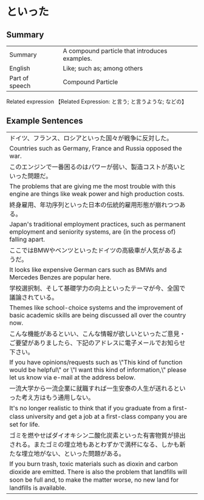 # といった

## Summary

<table><tr>   <td>Summary<td>   <td>A compound particle that introduces examples.</td><tr><tr>   <td>English<td>   <td>Like; such as; among others</td><tr><tr>   <td>Part of speech<td>   <td>Compound Particle</td><tr></table><tr>   <td>Related expression<td>   <td>【Related Expression: と言う; と言うような; などの】</td><tr></table></table>

## Example Sentences

<table><tr><td>ドイツ、フランス、ロシアといった国々が戦争に反対した。<td><tr><tr><td>Countries such as Germany, France and Russia opposed the war.<td><tr><tr><td>このエンジンで一番困るのはパワーが弱い、製造コストが高いといった問題だ。<td><tr><tr><td>The problems that are giving me the most trouble with this engine are things like weak power and high production costs.<td><tr><tr><td>終身雇用、年功序列といった日本の伝統的雇用形態が崩れつつある。<td><tr><tr><td>Japan's traditional employment practices, such as permanent employment and seniority systems, are (in the process of) falling apart.<td><tr><tr><td>ここではBMWやベンツといったドイツの高級車が人気があるようだ。<td><tr><tr><td>It looks like expensive German cars such as BMWs and Mercedes Benzes are popular here.<td><tr><tr><td>学校選択制、そして基礎学力の向上といったテーマが今、全国で議論されている。<td><tr><tr><td>Themes like school-choice systems and the improvement of basic academic skills are being discussed all over the country now.<td><tr><tr><td>こんな機能があるといい、こんな情報が欲しいといったご意見・ご要望がありましたら、下記のアドレスに電子メールでお知らせ下さい。<td><tr><tr><td>If you have opinions/requests such as \"This kind of function would be helpful\" or \"I want this kind of information,\" please let us know via e-mail at the address below.<td><tr><tr><td>一流大学から一流企業に就職すれば一生安泰の人生が送れるといった考え方はもう通用しない。<td><tr><tr><td>It's no longer realistic to think that if you graduate from a ﬁrst-class university and get a job at a ﬁrst-class company you are set for life.<td><tr><tr><td>ゴミを燃やせばダイオキシン二酸化炭素といった有害物質が排出される。またゴミの埋立地もあとわずかで満杯になる、しかも新たな埋立地がない、といった問題がある。<td><tr><tr><td>If you burn trash, toxic materials such as dioxin and carbon dioxide are emitted. There is also the problem that landﬁlls will soon be full and, to make the matter worse, no new land for landﬁlls is available.<td><tr></table>

